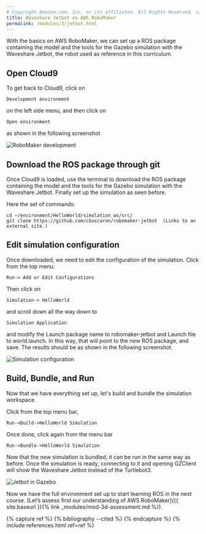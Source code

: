 ```yaml
---
# Copyright Amazon.com, Inc. or its affiliates. All Rights Reserved. // SPDX-License-Identifier: CC-BY-SA-4.0
title: Waveshare Jetbot on AWS RoboMaker
permalink: /modules/3/jetbot.html
---
```

With the basics on AWS RoboMaker, we can set up a ROS package containing the model and the tools for the Gazebo simulation with the Waveshare Jetbot, the robot used as reference in this curriculum.

## Open Cloud9
To get back to Cloud9, click on

    Development environment

on the left side menu, and then click on

    Open environment
as shown in the following screenshot

![RoboMaker development](/img/robomaker-development.png)

## Download the ROS package through git
Once Cloud9 is loaded, use the terminal to download the ROS package containing the model and the tools for the Gazebo simulation with the Waveshare Jetbot. Finally set up the simulation as seen before.

Here the set of commands:

    cd ~/environment/HelloWorld/simulation_ws/src/
    git clone https://github.com/cbuscaron/robomaker-jetbot  (Links to an external site.)


## Edit simulation configuration
Once downloaded, we need to edit the configuration of the simulation. Click from the top menu:

    Run-> Add or Edit Configurations

Then click on

    Simulation-> HelloWorld

and scroll down all the way down to

    Simulation Application
and modify the Launch package name to robomaker-jetbot and Launch file to world.launch. In this way, that will point to the new ROS package, and save. The results should be as shown in the following screenshot.

![Simulation configuration](/img/jetbot-simulation-configuration.png)

## Build, Bundle, and Run

Now that we have everything set up, let's build and bundle the simulation workspace.

Click from the top menu bar,

    Run->Build->HelloWorld Simulation
Once done, click again from the menu bar

    Run->Bundle->HelloWorld Simulation
Now that the new simulation is bundled, it can be run in the same way as before. Once the simulation is ready, connecting to it and opening GZClient will show the Waveshare Jetbot instead of the Turtlebot3.

![Jetbot in Gazebo](/img/gazebo-jetbot.png)

Now we have the full environment set up to start learning ROS in the next course. [Let’s assess first our understanding of AWS RoboMaker]({{ site.baseurl }}{% link _modules/mod-3d-assessment.md %}).

{% capture ref %}
{% bibliography --cited %}
{% endcapture %}
{% include references.html ref=ref %}
